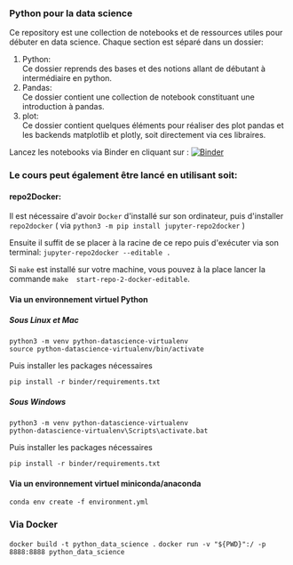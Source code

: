 ### Python pour la data science

Ce repository est une collection de notebooks et de ressources utiles pour débuter en data science.
Chaque section est séparé dans un dossier:
1. Python:   
Ce dossier reprends des bases et des notions allant de débutant à intermédiaire en python.
2. Pandas:  
Ce dossier contient une collection de notebook constituant une introduction à pandas.  
3. plot:  
Ce dossier contient quelques éléments pour réaliser des plot pandas et les backends matplotlib et plotly, soit directement via ces libraires.

Lancez les notebooks via Binder en cliquant sur :  [![Binder](https://mybinder.org/badge_logo.svg)](https://mybinder.org/v2/gh/adrienpacifico/python_data_science/HEAD?urlpath=lab)


### Le cours peut également être lancé en utilisant soit:

#### repo2Docker:
Il est nécessaire d'avoir `Docker` d'installé sur son ordinateur, puis d'installer `repo2docker` ( via `python3 -m pip install jupyter-repo2docker` )

Ensuite il suffit de se placer à la racine de ce repo puis d'exécuter via son terminal: 
`jupyter-repo2docker --editable .` 

Si `make` est installé sur votre machine, vous pouvez à la place lancer la commande `make  start-repo-2-docker-editable`.


#### Via un environnement virtuel Python
##### Sous Linux et Mac
```
python3 -m venv python-datascience-virtualenv
source python-datascience-virtualenv/bin/activate

```
Puis installer les packages nécessaires 

`pip install -r binder/requirements.txt`

##### Sous Windows
```
python3 -m venv python-datascience-virtualenv
python-datascience-virtualenv\Scripts\activate.bat
```

Puis installer les packages nécessaires 

`pip install -r binder/requirements.txt`


#### Via un environnement virtuel miniconda/anaconda

`conda env create -f environment.yml`

### Via Docker
`docker build -t python_data_science .`
`docker run -v "${PWD}":/ -p 8888:8888 python_data_science`
